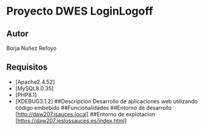 # Proyecto DWES LoginLogoff
## Autor
Borja Nuñez Refoyo
## Requisitos
   - [Apache2.4.52]
   - [MySQL8.0.35]
   - [PHP8.1]
   - [XDEBUG3.1.2]
##Descripcion
Desarrollo de aplicaciones web utilizando código embebido
##Funcionalidades
##Entorno de desarrollo
[http://daw207.isauces.local]
##Entorno de explotacion
[https://daw207.ieslossauces.es/index.html]